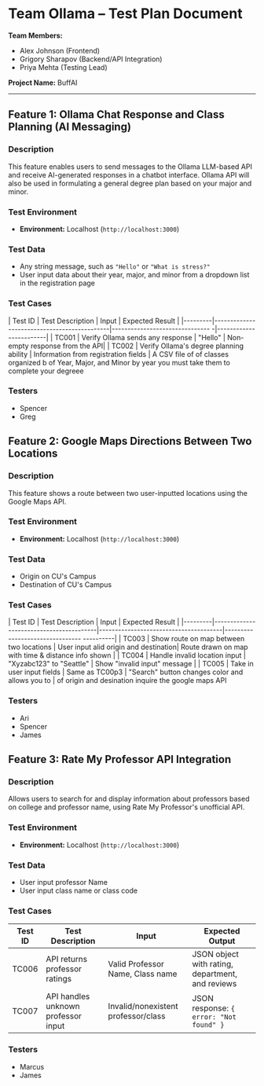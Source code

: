 # Team Ollama – Test Plan Document

**Team Members:**
- Alex Johnson (Frontend)
- Grigory Sharapov (Backend/API Integration)
- Priya Mehta (Testing Lead)

**Project Name:** BuffAI

---

## Feature 1: Ollama Chat Response and Class Planning (AI Messaging)

### Description
This feature enables users to send messages to the Ollama LLM-based API and receive AI-generated responses in a chatbot interface. Ollama API will also be used in formulating a general degree plan based on your major and minor. 

### Test Environment
- **Environment:** Localhost (`http://localhost:3000`)


### Test Data
- Any string message, such as `"Hello"` or `"What is stress?"`
- User input data about their year, major, and minor from a dropdown list in the registration page

### Test Cases
| Test ID | Test Description                            | Input                                | Expected Result        |
|---------|---------------------------------------------|-------------------------------      -|------------------------|
| TC001   | Verify Ollama sends any response            | "Hello"                              | Non-empty response from the API|
| TC002   | Verify Ollama's degree planning ability     | Information from registration fields | A CSV file of of classes organized b                                                         of Year, Major, and Minor               by year you must take them to complete your degreee
                                                          


### Testers
- Spencer
- Greg


## Feature 2: Google Maps Directions Between Two Locations

### Description
This feature shows a route between two user-inputted locations using the Google Maps API.

### Test Environment
- **Environment:** Localhost (`http://localhost:3000`)

### Test Data
- Origin on CU's Campus
- Destination of CU's Campus

### Test Cases
| Test ID | Test Description                        | Input                                 | Expected Result                          |
|---------|-----------------------------------------|---------------------------------------|--------------------------------              ----------|
| TC003   | Show route on map between two locations | User input alid origin and destination| Route drawn on map with time & distance info shown     |
| TC004   | Handle invalid location input           | "Xyzabc123" to "Seattle"              | Show "invalid input" message                           |
| TC005   | Take in user input fields               | Same as TC00p3                        | "Search" button changes color and allows you to        |
            of origin and desination                                                           inquire the google maps API

### Testers
- Ari
- Spencer
- James



## Feature 3: Rate My Professor API Integration

### Description
Allows users to search for and display information about professors based on college and professor name, using Rate My Professor's unofficial API.

### Test Environment
- **Environment:** Localhost (`http://localhost:3000`)

### Test Data
- User input professor Name
- User input class name or class code


### Test Cases
| Test ID | Test Description                     | Input                               | Expected Output                                      |
|---------|--------------------------------------|-----------------------------------  |------------------------------------------------------|
| TC006   | API returns professor ratings        | Valid Professor Name, Class name    | JSON object with rating, department, and reviews     |
| TC007   | API handles unknown professor input  | Invalid/nonexistent professor/class | JSON response: `{ error: "Not found" }`              |
                

### Testers
- Marcus
- James


